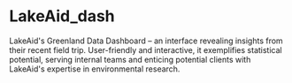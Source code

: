 # LakeAid_dash
LakeAid's Greenland Data Dashboard – an interface revealing insights from their recent field trip. User-friendly and interactive, it exemplifies statistical potential, serving internal teams and enticing potential clients with LakeAid's expertise in environmental research.
